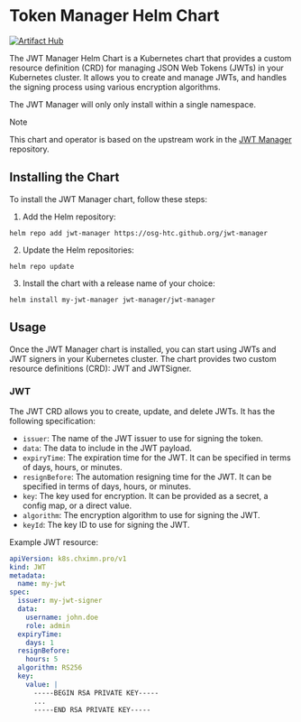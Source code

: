# Token Manager Helm Chart
[![Artifact Hub](https://img.shields.io/endpoint?url=https://artifacthub.io/badge/repository/jwt-manager)](https://artifacthub.io/packages/search?repo=jwt-manager)

The JWT Manager Helm Chart is a Kubernetes chart that provides a custom resource definition (CRD) for managing JSON Web Tokens (JWTs) in your Kubernetes cluster. It allows you to create and manage JWTs, and handles the signing process using various encryption algorithms.

The JWT Manager will only only install within a single namespace.

> [!NOTE]  
> This chart and operator is based on the upstream work in the [JWT Manager](https://github.com/chximn/jwt-manager) repository.

## Installing the Chart

To install the JWT Manager chart, follow these steps:

1. Add the Helm repository:

```shell
helm repo add jwt-manager https://osg-htc.github.org/jwt-manager
```

2. Update the Helm repositories:
```shell
helm repo update
```

3. Install the chart with a release name of your choice:
```shell
helm install my-jwt-manager jwt-manager/jwt-manager
```


## Usage
Once the JWT Manager chart is installed, you can start using JWTs and JWT signers in your Kubernetes cluster. The chart provides two custom resource definitions (CRD): JWT and JWTSigner.

### JWT
The JWT CRD allows you to create, update, and delete JWTs. It has the following specification:

* `issuer`: The name of the JWT issuer to use for signing the token.
* `data`: The data to include in the JWT payload.
* `expiryTime`: The expiration time for the JWT. It can be specified in terms of days, hours, or minutes.
* `resignBefore`: The automation resigning time for the JWT. It can be specified in terms of days, hours, or minutes.
* `key`: The key used for encryption. It can be provided as a secret, a config map, or a direct value.
* `algorithm`: The encryption algorithm to use for signing the JWT.
* `keyId`: The key ID to use for signing the JWT.

Example JWT resource:

```yaml
apiVersion: k8s.chximn.pro/v1
kind: JWT
metadata:
  name: my-jwt
spec:
  issuer: my-jwt-signer
  data:
    username: john.doe
    role: admin
  expiryTime:
    days: 1
  resignBefore:
    hours: 5
  algorithm: RS256
  key:
    value: |
      -----BEGIN RSA PRIVATE KEY-----
      ...
      -----END RSA PRIVATE KEY-----
```
